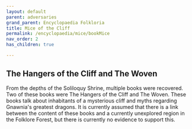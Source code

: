 ```yaml
---
layout: default
parent: adversaries
grand_parent: Encyclopaedia Folkloria
title: Mice of the Cliff
permalink: /encyclopaedia/mice/bookMice
nav_order: 2
has_children: true

---
```


## The Hangers of the Cliff and The Woven

From the depths of the Soliloquy Shrine, multiple books were recovered. Two of these books were The Hangers of the Cliff and The Woven. These books talk about inhabitants of a mysterious cliff and myths regarding Gnawnia's greatest dragons. It is currently assumed that there is a link between the content of these books and a currently unexplored region in the Folklore Forest, but there is currently no evidence to support this.
